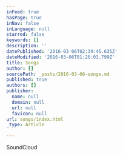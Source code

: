 ```yaml
---
inFeed: true
hasPage: true
inNav: false
inLanguage: null
starred: false
keywords: []
description: ''
datePublished: '2016-03-06T02:39:45.635Z'
dateModified: '2016-03-06T01:26:03.799Z'
title: Songs
author: []
sourcePath: _posts/2016-03-06-songs.md
published: true
authors: []
publisher:
  name: null
  domain: null
  url: null
  favicon: null
url: songs/index.html
_type: Article

---
```

SoundCloud